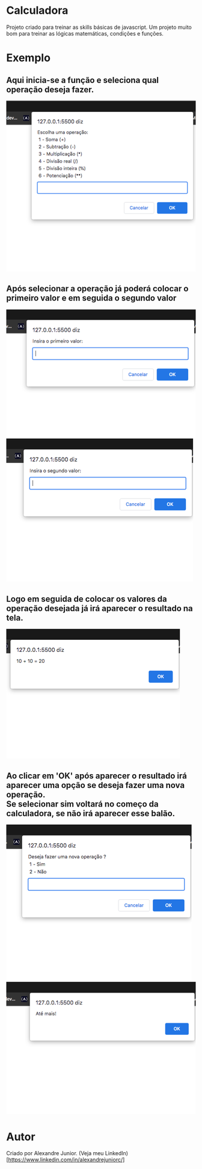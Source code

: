 # Calculadora

Projeto criado para treinar as skills básicas de javascript. Um projeto muito bom para treinar as lógicas matemáticas, condições e funções.

# Exemplo

## Aqui inicia-se a função e seleciona qual operação deseja fazer.

<img src='./img/operacoes.png'>

## Após selecionar a operação já poderá colocar o primeiro valor e em seguida o segundo valor

<img src='./img/primeiroValor.png'> <img src='./img/segundoValor.png'>

## Logo em seguida de colocar os valores da operação desejada já irá aparecer o resultado na tela.

<img src='./img/resultado.png'>

## Ao clicar em 'OK' após aparecer o resultado irá aparecer uma opção se deseja fazer uma nova operação.<br> Se selecionar sim voltará no começo da calculadora, se não irá aparecer esse balão.

<img src='./img/novaOperacao.png'> <img src='./img/fimDeOperacao.png'>

# Autor

Criado por Alexandre Junior. (Veja meu LinkedIn)[https://www.linkedin.com/in/alexandrejuniorc/]
